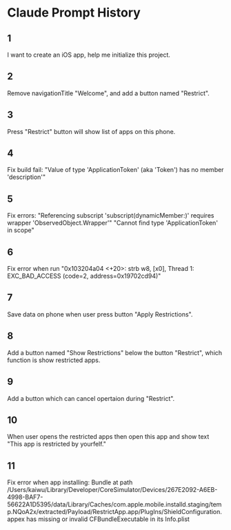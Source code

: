 # Claude Prompt History
## 1
I want to create an iOS app, help me initialize this project.

## 2
Remove navigationTitle "Welcome", and add a button named "Restrict".

## 3
Press "Restrict" button will show list of apps on this phone.

## 4
Fix build fail: "Value of type 'ApplicationToken' (aka 'Token<Application>') has no member 'description'"

## 5
Fix errors:
"Referencing subscript 'subscript(dynamicMember:)' requires wrapper 'ObservedObject<AppStore>.Wrapper'"
"Cannot find type 'ApplicationToken' in scope"

## 6
Fix error when run
"0x103204a04 <+20>: strb   w8, [x0], Thread 1: EXC_BAD_ACCESS (code=2, address=0x19702cd94)"

## 7
Save data on phone when user press button "Apply Restrictions".

## 8
Add a button named "Show Restrictions" below the button "Restrict", which function is show restricted apps.

## 9
Add a button which can cancel opertaion during "Restrict".

## 10
When user opens the restricted apps then open this app and show text "This app is restricted by yourfelf."

## 11
Fix error when app installing:
Bundle at path /Users/kaiwu/Library/Developer/CoreSimulator/Devices/267E2092-A6EB-4998-BAF7-56622A1D5395/data/Library/Caches/com.apple.mobile.installd.staging/temp.NQoA2x/extracted/Payload/RestrictApp.app/PlugIns/ShieldConfiguration.appex has missing or invalid CFBundleExecutable in its Info.plist
